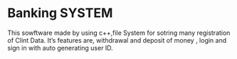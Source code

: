 # Banking SYSTEM
This sowftware made by using c++,file System for sotring many registration of Clint Data.
It’s features are, withdrawal and deposit of money , login and sign in with auto generating user ID.
